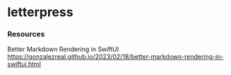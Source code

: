 # letterpress

### Resources

Better Markdown Rendering in SwiftUI
https://gonzalezreal.github.io/2023/02/18/better-markdown-rendering-in-swiftui.html

